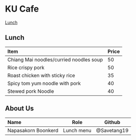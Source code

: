 # KU Cafe

[Lunch](#lunch)

## Lunch 
| Item                 | Price |
|:-------------------------|----------|
| Chiang Mai noodles/curried noodles soup | 50|
| Rice crispy pork | 50 |
| Roast chicken with sticky rice| 35       |
| Spicy tom yum noodle with pork| 40       |
| Stewed pork Noodle       | 40    |
## About Us


| Name      | Role      | Github          |
|:----------|-----------|-----------------|
| Napasakorn Boonkerd | Lunch menu | @Savetang19 |

